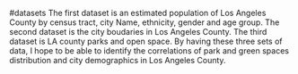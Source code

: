 #datasets
The first dataset is an estimated population of Los Angeles County by census tract, city Name, ethnicity, gender and age group.
The second dataset is the city boudaries in Los Angeles County.
The third dataset is LA county parks and open space.
By having these three sets of data, I hope to be able to identify the correlations of park and green spaces distribution and city demographics in Los Angeles County.
